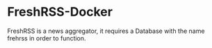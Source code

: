 # FreshRSS-Docker

FreshRSS is a news aggregator, it requires a Database with the name frehrss in order to function.
